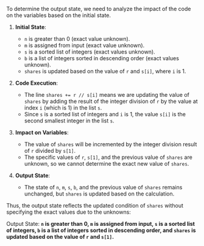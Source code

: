 To determine the output state, we need to analyze the impact of the code on the variables based on the initial state.

1. **Initial State**:
   - `n` is greater than 0 (exact value unknown).
   - `m` is assigned from input (exact value unknown).
   - `s` is a sorted list of integers (exact values unknown).
   - `b` is a list of integers sorted in descending order (exact values unknown).
   - `shares` is updated based on the value of `r` and `s[i]`, where `i` is 1.

2. **Code Execution**:
   - The line `shares += r // s[i]` means we are updating the value of `shares` by adding the result of the integer division of `r` by the value at index `i` (which is 1) in the list `s`.
   - Since `s` is a sorted list of integers and `i` is 1, the value `s[i]` is the second smallest integer in the list `s`.

3. **Impact on Variables**:
   - The value of `shares` will be incremented by the integer division result of `r` divided by `s[1]`.
   - The specific values of `r`, `s[1]`, and the previous value of `shares` are unknown, so we cannot determine the exact new value of `shares`.

4. **Output State**:
   - The state of `n`, `m`, `s`, `b`, and the previous value of `shares` remains unchanged, but `shares` is updated based on the calculation.

Thus, the output state reflects the updated condition of `shares` without specifying the exact values due to the unknowns:

Output State: **`n` is greater than 0, `m` is assigned from input, `s` is a sorted list of integers, `b` is a list of integers sorted in descending order, and `shares` is updated based on the value of `r` and `s[1]`.**